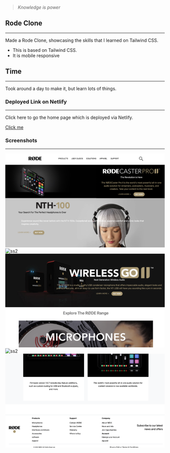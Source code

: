 > *Knowledge is power*

## Rode Clone
___
Made a Rode Clone, showcasing the skills that I learned on Tailwind CSS.
- This is based on Tailwind CSS.
- It is mobile responsive 

## Time
___
Took around a day to make it, but learn lots of things.


### Deployed Link on Netlify
___
Click here to go the home page which is deployed via Netlify.

[Click me](https://moonlit-semolina-299799.netlify.app)

### Screenshots
___

![ss2](./images/Screenshot%202022-09-02%20at%2012.52.35%20AM.png)
![ss2](./images/Screenshot%202022-09-02%20at%2012.52.44%20AM.png)
![ss2](./images/Screenshot%202022-09-02%20at%2012.52.52%20AM.png)
![ss2](./images/Screenshot%202022-09-02%20at%2012.52.59%20AM.png)
![ss2](./images/Screenshot%202022-09-02%20at%2012.53.05%20AM.png)